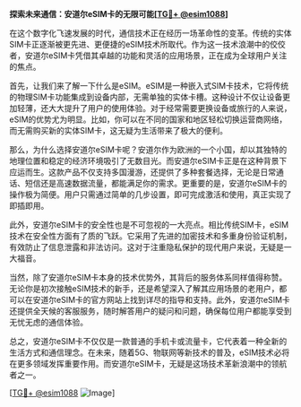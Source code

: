 **探索未来通信：安道尔eSIM卡的无限可能[[TG💪+ @esim1088](https://t.me/s/esim1088)]**

在这个数字化飞速发展的时代，通信技术正在经历一场革命性的变革。传统的实体SIM卡正逐渐被更先进、更便捷的eSIM技术所取代。作为这一技术浪潮中的佼佼者，安道尔eSIM卡凭借其卓越的功能和灵活的应用场景，正在成为全球用户关注的焦点。

首先，让我们来了解一下什么是eSIM。eSIM是一种嵌入式SIM卡技术，它将传统的物理SIM卡功能集成到设备内部，无需单独的实体卡槽。这种设计不仅让设备更加轻薄，还大大提升了用户的使用体验。对于经常需要更换设备或旅行的人来说，eSIM的优势尤为明显。比如，你可以在不同的国家和地区轻松切换运营商网络，而无需购买新的实体SIM卡，这无疑为生活带来了极大的便利。

那么，为什么选择安道尔eSIM卡呢？安道尔作为欧洲的一个小国，却以其独特的地理位置和稳定的经济环境吸引了无数目光。而安道尔eSIM卡正是在这种背景下应运而生。这款产品不仅支持多国漫游，还提供了多种套餐选择，无论是日常通话、短信还是高速数据流量，都能满足你的需求。更重要的是，安道尔eSIM卡的操作极为简便。用户只需通过简单的几步设置，即可完成激活和使用，真正实现了即插即用。

此外，安道尔eSIM卡的安全性也是不可忽视的一大亮点。相比传统SIM卡，eSIM技术在安全性方面有了质的飞跃。它采用了先进的加密技术和多重身份验证机制，有效防止了信息泄露和非法访问。这对于注重隐私保护的现代用户来说，无疑是一大福音。

当然，除了安道尔eSIM卡本身的技术优势外，其背后的服务体系同样值得称赞。无论你是初次接触eSIM技术的新手，还是希望深入了解其应用场景的老用户，都可以在安道尔eSIM卡的官方网站上找到详尽的指导和支持。此外，安道尔eSIM卡还提供全天候的客服服务，随时解答用户的疑问和问题，确保每位用户都能享受到无忧无虑的通信体验。

总之，安道尔eSIM卡不仅仅是一款普通的手机卡或流量卡，它代表着一种全新的生活方式和通信理念。在未来，随着5G、物联网等新技术的普及，eSIM技术必将在更多领域发挥重要作用。而安道尔eSIM卡，无疑是这场技术革新浪潮中的领航者之一。

[[TG💪+ @esim1088](https://t.me/s/esim1088) ![Image](https://i.postimg.cc/4NQfJmqS/Snipaste-2025-05-13-00-14-12.png)]
